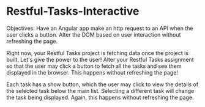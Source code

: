 # Restful-Tasks-Interactive
Objectives:
Have an Angular app make an http request to an API when the user clicks a button.
Alter the DOM based on user interaction without refreshing the page.


Right now, your Restful Tasks project is fetching data once the project is built. Let's give the power to the user! Alter your Restful Tasks assignment so that the user may click a button to fetch all the tasks and see them displayed in the browser. This happens without refreshing the page!

 Each task has a show button, which the user may click to view the details of the selected task below the main list. Selecting a different task will change the task being displayed. Again, this happens without refreshing the page.
